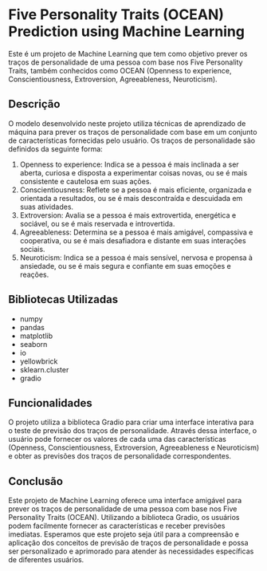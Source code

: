 # Five Personality Traits (OCEAN) Prediction using Machine Learning
Este é um projeto de Machine Learning que tem como objetivo prever os traços de personalidade de uma pessoa com base nos Five Personality Traits, também conhecidos como OCEAN (Openness to experience, Conscientiousness, Extroversion, Agreeableness, Neuroticism).

## Descrição
O modelo desenvolvido neste projeto utiliza técnicas de aprendizado de máquina para prever os traços de personalidade com base em um conjunto de características fornecidas pelo usuário. Os traços de personalidade são definidos da seguinte forma:

1. Openness to experience: Indica se a pessoa é mais inclinada a ser aberta, curiosa e disposta a experimentar coisas novas, ou se é mais consistente e cautelosa em suas ações.
2. Conscientiousness: Reflete se a pessoa é mais eficiente, organizada e orientada a resultados, ou se é mais descontraída e descuidada em suas atividades.
3. Extroversion: Avalia se a pessoa é mais extrovertida, energética e sociável, ou se é mais reservada e introvertida.
4. Agreeableness: Determina se a pessoa é mais amigável, compassiva e cooperativa, ou se é mais desafiadora e distante em suas interações sociais.
5. Neuroticism: Indica se a pessoa é mais sensível, nervosa e propensa à ansiedade, ou se é mais segura e confiante em suas emoções e reações.

## Bibliotecas Utilizadas

- numpy
- pandas
- matplotlib
- seaborn
- io
- yellowbrick
- sklearn.cluster
- gradio


## Funcionalidades
O projeto utiliza a biblioteca Gradio para criar uma interface interativa para o teste de previsão dos traços de personalidade. Através dessa interface, o usuário pode fornecer os valores de cada uma das características (Openness, Conscientiousness, Extroversion, Agreeableness e Neuroticism) e obter as previsões dos traços de personalidade correspondentes.

## Conclusão
Este projeto de Machine Learning oferece uma interface amigável para prever os traços de personalidade de uma pessoa com base nos Five Personality Traits (OCEAN). Utilizando a biblioteca Gradio, os usuários podem facilmente fornecer as características e receber previsões imediatas. Esperamos que este projeto seja útil para a compreensão e aplicação dos conceitos de previsão de traços de personalidade e possa ser personalizado e aprimorado para atender às necessidades específicas de diferentes usuários.
